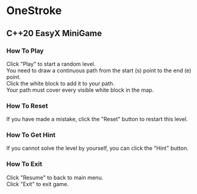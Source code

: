 # OneStroke
## C++20 EasyX MiniGame
### How To Play
Click "Play" to start a random level. <br>
You need to draw a continuous path from the start (s) point to the end (e) point. <br>
Click the white block to add it to your path. <br>
Your path must cover every visible white block in the map. <br>
### How To Reset
If you have made a mistake, click the "Reset" button to restart this level. <br>
### How To Get Hint
If you cannot solve the level by yourself, you can click the "Hint" button. <br>
### How To Exit
Click "Resume" to back to main menu. <br>
Click "Exit" to exit game. <br>